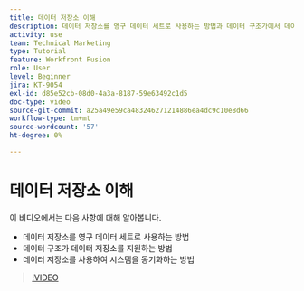 ```yaml
---
title: 데이터 저장소 이해
description: 데이터 저장소를 영구 데이터 세트로 사용하는 방법과 데이터 구조가에서 데이터 저장소를 지원하는 방법에 대해 알아봅니다 [!DNL Adobe Workfront Fusion].
activity: use
team: Technical Marketing
type: Tutorial
feature: Workfront Fusion
role: User
level: Beginner
jira: KT-9054
exl-id: d85e52cb-08d0-4a3a-8187-59e63492c1d5
doc-type: video
source-git-commit: a25a49e59ca483246271214886ea4dc9c10e8d66
workflow-type: tm+mt
source-wordcount: '57'
ht-degree: 0%

---
```


# 데이터 저장소 이해

이 비디오에서는 다음 사항에 대해 알아봅니다.

* 데이터 저장소를 영구 데이터 세트로 사용하는 방법
* 데이터 구조가 데이터 저장소를 지원하는 방법
* 데이터 저장소를 사용하여 시스템을 동기화하는 방법

>[!VIDEO](https://video.tv.adobe.com/v/335295/?quality=12&learn=on)
